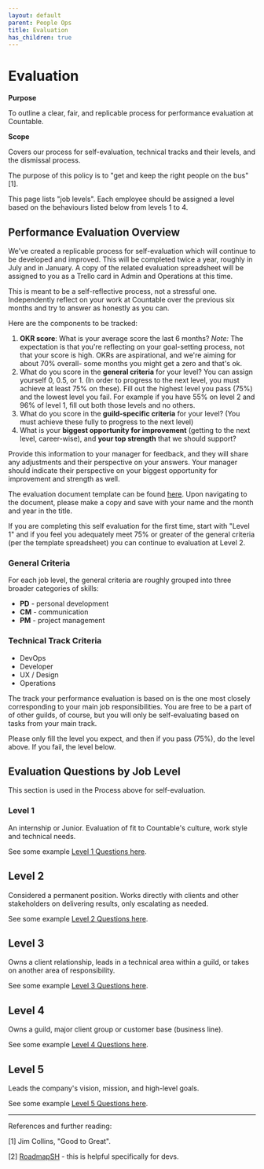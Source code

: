```yaml
---
layout: default
parent: People Ops
title: Evaluation
has_children: true
---
```


# Evaluation

**Purpose**

To outline a clear, fair, and replicable process for performance
evaluation at Countable.

**Scope**

Covers our process for self-evaluation, technical tracks and their
levels, and the dismissal process.

The purpose of this policy is to "get and keep the right people on the
bus" \[1\].

This page lists "job levels". Each employee should be assigned a level
based on the behaviours listed below from levels 1 to 4.

## Performance Evaluation Overview

We've created a replicable process for self-evaluation which will
continue to be developed and improved. This will be completed twice a
year, roughly in July and in January. A copy of the related evaluation
spreadsheet will be assigned to you as a Trello card in Admin and
Operations at this time.

This is meant to be a self-reflective process, not a stressful one.
Independently reflect on your work at Countable over the previous six
months and try to answer as honestly as you can.

Here are the components to be tracked:

1.  **OKR score**: What is your average score the last 6 months? *Note:*
    The expectation is that you're reflecting on your goal-setting process,
    not that your score is high. OKRs are aspirational, and we're aiming
    for about 70% overall- some months you might get a zero and that's ok.
3.  What do you score in the **general criteria** for your level? You
    can assign yourself 0, 0.5, or 1. (In order to progress to the next
    level, you must achieve at least 75% on these). Fill out the highest level you pass (75%) and the lowest level you fail. For example if you have 55% on level 2 and 96% of level 1, fill out both those levels and no others.
3.  What do you score in the **guild-specific criteria** for your level?
    (You must achieve these fully to progress to the next level)
4.  What is your **biggest opportunity for improvement** (getting to the
    next level, career-wise), and **your top strength** that we should
    support?

Provide this information to your manager for feedback, and they will
share any adjustments and their perspective on your answers. Your
manager should indicate their perspective on your biggest opportunity
for improvement and strength as well.

The evaluation document template can be found [here](https://docs.google.com/spreadsheets/d/1WZq39ujt32hhRJetP0syLyTML57cgmhMF3ijfzIb3gU/edit#gid=0).
Upon navigating to the document, please make a copy and save with your name and the month and year in the title.

If you are completing this self evaluation for the first time, start with
"Level 1" and if you feel you adequately meet 75% or greater of the general
criteria (per the template spreadsheet) you can continue to evaluation at Level 2.

### General Criteria

For each job level, the general criteria are roughly grouped into three
broader categories of skills:

  - **PD** - personal development
  - **CM** - communication
  - **PM** - project management

### Technical Track Criteria

  - DevOps
  - Developer
  - UX / Design
  - Operations

The track your performance evaluation is based on is the one most
closely corresponding to your main job responsibilities. You are free to
be a part of of other guilds, of course, but you will only be
self-evaluating based on tasks from your main track.

Please only fill the level you expect, and then if you pass (75%), 
do the level above. If you fail, the level below.

## Evaluation Questions by Job Level

This section is used in the Process above for self-evaluation.

### Level 1

An internship or Junior. Evaluation of fit to Countable's culture, work
style and technical needs.

See some example [Level 1 Questions here](LEVEL_1_QUESTIONS.md).

## Level 2

Considered a permanent position. Works directly with clients and other
stakeholders on delivering results, only escalating as needed.

See some example [Level 2 Questions here](LEVEL_2_QUESTIONS.md).

## Level 3

Owns a client relationship, leads in a technical area within a guild, or
takes on another area of responsibility.

See some example [Level 3 Questions here](LEVEL_3_QUESTIONS.md).

## Level 4

Owns a guild, major client group or customer base (business line).

See some example [Level 4 Questions here](LEVEL_4_QUESTIONS.md).

## Level 5

Leads the company's vision, mission, and high-level goals.

See some example [Level 5 Questions here](LEVEL_5_QUESTIONS.md).

-----
References and further reading:

\[1\] Jim Collins, "Good to Great".

\[2\] [RoadmapSH](https://roadmap.sh/guides/levels-of-seniority) - this
is helpful specifically for devs.
